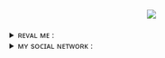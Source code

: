 <h1 align = "center"><img src = "https://temp-mail.org/js/images/brand-logo.png" align = "center"></h1>
<details>
<summary>ʀᴇᴠᴀʟ ᴍᴇ : </summary>

###### ᴛʜɪs ʟɪʙʀᴀʀʏ ɪs ᴅᴇsɪɢɴᴇᴅ ᴛᴏ ᴡᴏʀᴋ ᴡɪᴛʜ ᴛʜᴇ sɪᴛᴇ ᴀᴘɪ ᴛᴇᴍᴘ-ᴍᴀɪʟ.ʀᴜ
###### ϶ᴛᴀ бибᴧиоᴛᴇᴋᴀ ᴨᴩᴇднᴀзнᴀчᴇнᴀ дᴧя ᴩᴀбоᴛы ᴄ ᴛᴇᴍᴘ-ᴍᴀɪʟ.ʀᴜ

###### example/Пример :

```py3
from temp_mail import TempMail
from time import sleep

def test_temp_mail():
    mail_box = TempMail.mailbox()

    print(f'Your mail : {mail_box.mailbox}\nYour token : {mail_box.token}')
    print(f'Ваша почта : {mail_box.mailbox}\nВаш токен : {mail_box.token}')

    while True:
        sleep(1.5)
        messages = TempMail.messages()

        print(f'Messages : {messages}')
        print(f'Сообщения : {messages}')

test_temp_mail()
```
</details>

<details>
<summary>ᴍʏ sᴏᴄɪᴀʟ ɴᴇᴛᴡᴏʀᴋ : </summary>
<br>
<a href = "https://t.me/Proxy1Mistake" target="_blank">
<img src = "https://img.shields.io/badge/ᴛᴇʟᴇɢʀᴀᴍ-92000a?logo=telegram&logoColor=FFFFFF&labelColor=000000">
<a href = "https://discordapp.com/users/875370793100533862/" target="_blank">
<img src = "https://img.shields.io/badge/ᴅɪsᴄᴏʀᴅ-92000a?logo=discord&logoColor=FFFFFF&labelColor=000000">
</br>
</details>
